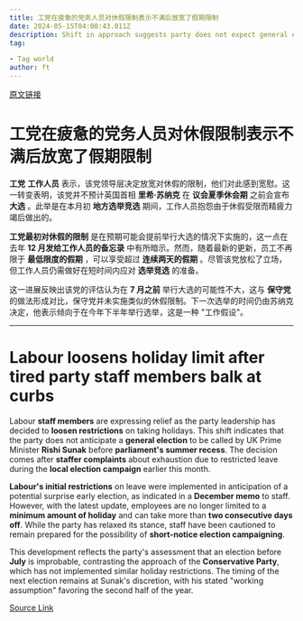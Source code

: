 ```yaml
---
title: 工党在疲惫的党务人员对休假限制表示不满后放宽了假期限制
date: 2024-05-15T04:00:43.011Z
description: Shift in approach suggests party does not expect general election until after parliament’s summer recess
tag: 

- Tag world
author: ft
---
```


[原文链接](https://ft.com/content/8a025c9a-5246-4fbb-82fe-c31a6ab86324)

# 工党在疲惫的党务人员对休假限制表示不满后放宽了假期限制

**工党** **工作人员** 表示，该党领导层决定放宽对休假的限制，他们对此感到宽慰。这一转变表明，该党并不预计英国首相 **里希·苏纳克** 在 **议会夏季休会期** 之前会宣布 **大选** 。此举是在本月初 **地方选举竞选** 期间，工作人员抱怨由于休假受限而精疲力竭后做出的。

**工党最初对休假的限制** 是在预期可能会提前举行大选的情况下实施的，这一点在去年 **12 月发给工作人员的备忘录** 中有所暗示。然而，随着最新的更新，员工不再限于 **最低限度的假期** ，可以享受超过 **连续两天的假期** 。尽管该党放松了立场，但工作人员仍需做好在短时间内应对 **选举竞选** 的准备。

这一进展反映出该党的评估认为在 **7 月之前** 举行大选的可能性不大，这与 **保守党** 的做法形成对比，保守党并未实施类似的休假限制。下一次选举的时间仍由苏纳克决定，他表示倾向于在今年下半年举行选举，这是一种 "工作假设"。

---

# Labour loosens holiday limit after tired party staff members balk at curbs

Labour **staff members** are expressing relief as the party leadership has decided to **loosen restrictions** on taking holidays. This shift indicates that the party does not anticipate a **general election** to be called by UK Prime Minister **Rishi Sunak** before **parliament's summer recess**. The decision comes after **staffer complaints** about exhaustion due to restricted leave during the **local election campaign** earlier this month. 

**Labour's initial restrictions** on leave were implemented in anticipation of a potential surprise early election, as indicated in a **December memo** to staff. However, with the latest update, employees are no longer limited to a **minimum amount of holiday** and can take more than **two consecutive days off**. While the party has relaxed its stance, staff have been cautioned to remain prepared for the possibility of **short-notice election campaigning**. 

This development reflects the party's assessment that an election before **July** is improbable, contrasting the approach of the **Conservative Party**, which has not implemented similar holiday restrictions. The timing of the next election remains at Sunak's discretion, with his stated "working assumption" favoring the second half of the year.

[Source Link](https://ft.com/content/8a025c9a-5246-4fbb-82fe-c31a6ab86324)

